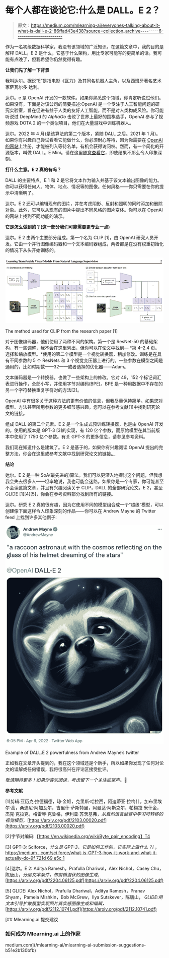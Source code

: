 # 每个人都在谈论它:什么是 DALL。E 2？

> 原文：<https://medium.com/mlearning-ai/everyones-talking-about-it-what-is-dall-e-2-86ffad43e438?source=collection_archive---------6----------------------->

作为一名初级数据科学家，我没有该领域的广泛知识。在这篇文章中，我的目的是解释 DALL。E 2 是什么，它基于什么架构，用比专家可能写的更简单的话。我可能有点晚了，但我希望你仍然觉得有趣。

**让我们先了解一下背景**

我叫达尔。据说“E”是指电影《瓦力》及其同名机器人主角，以及西班牙著名艺术家萨瓦尔多·达利。

达尔。e 是 OpenAI 开发的一款软件。如果你熟悉这个领域，你肯定听说过他们。如果没有，下面是对该公司的简要描述:OpenAI 是一个专注于人工智能问题的研究实验室，旨在促进有益于人类的友好人工智能，而不是对人类构成风险。你可能听说过 DeepMind 的 *AlphaGo* 击败了世界上最好的围棋选手，OpenAI 参与了视频游戏 DOTA 2 的一个类似项目，他们在大量游戏中训练机器人。

达尔。2022 年 4 月)是该算法的第二个版本，紧随 DALL 之后。2021 年 1 月)。如果你有兴趣自己尝试看看它能做什么，你必须耐心等待，因为你需要在 [OpenAI 的网站](https://labs.openai.com/waitlist)上注册，才能被列入等待名单，有机会获得访问权。然而，有一个简化的开源版本，叫做 DALL。E Mini。请在这里[随意查看它](https://huggingface.co/spaces/dalle-mini/dalle-mini)，即使结果不那么令人印象深刻。

**打什么主意。E 2 真的有吗？**

DALL 的主要特点。E 1 和 2 是它将文本作为输入并基于该文本输出图像的能力。你可以获得任何人、物体、地点、情况等的图像。任何风格——你只需要在你的提示中清晰明了。

达尔。E 2 还可以编辑现有的图片，并在考虑阴影、反射和照明的同时添加和删除对象。此外，它可以从现有的图片中提出不同风格的图片变体。你可以在 OpenAI 的网站上找到不同功能的演示。

**它是怎么做到的？(这一部分我们可能需要更专业一点)**

达尔。E 2 由两个主要部分组成。第一个名为 CLIP [1]，由 OpenAI 研究人员开发。它由一个并行图像编码器和一个文本编码器组成，两者都是在没有权重初始化的情况下从头开始训练的。

![](img/45e6b5c87f6761c893819c4ad535ec02.png)

The method used for CLIP from the research paper [1]

对于图像编码器，他们使用了两种不同的架构。第一个是 ResNet-50 的基础架构，有一些调整，我不会在这里列出，但你可以在论文中找到— *第 4–2.4 页。选择和缩放模型。*使用的第二个模型是一个视觉转换器，稍加修改。训练是在具有不同参数的 5 个 ResNets 和 3 个视觉变压器上进行的。一些参数在模型之间是通用的，比如时期数——32——或者选择的优化器——Adam。

文本编码器是一个转换器，也做了一些架构上的修改。它对 49，152 个标记词汇表进行操作，全部小写，并使用字节对编码(BPE)。BPE 是一种用数据中不存在的另一个字符替换重复字符对的方法[2]。

OpenAI 中有很多关于这种方法的更有价值的信息，但我尽量保持简单。如果您对模型、方法甚至所用参数的更多细节感兴趣，您可以在参考文献[1]中找到研究论文的链接。

组成 DALL 的第二个元素。E 2 是一个生成式预训练转换器，也是由 OpenAI 开发的。使用的版本是 GPT-3 [3]的实现，有 120 亿个参数，而原始模型在其当前版本中使用了 1750 亿个参数。有关 GPT-3 的更多信息，请参见参考资料。

我们现在知道什么是建筑了。E 2 是基于的，如果你有兴趣阅读 OpenAI 提出的完整方法，你会在这里或参考文献中找到研究论文的链接[。](https://arxiv.org/pdf/2204.06125.pdf)

**结论**

达尔。E 2 是一种 SoA(最先进的)算法。我们可以更深入地探讨这个问题，但我想我会失去很多人——坦率地说，我也可能会迷路。如果你是一个专家，你可能甚至不会读这篇文章，并且有兴趣阅读关于 CLIP，DALL 的全部研究论文。E 2，甚至 GLIDE [1][4][5]，你会在参考资料部分找到所有的链接。

达尔。研究 E 2 真的很有趣，因为它使用不同的模型组合成一个“超级”模型，可以创建像下面这样令人印象深刻的作品——你可以在 Andrew Mayne 的 Twitter feed 上找到许多其他例子:

![](img/d45a197b3078da7bc72b3e955b3816af.png)

Example of DALL.E 2 powerfulness from Andrew Mayne’s twitter

正如我在文章开头提到的，我在这个领域还是个新手，所以如果你发现了任何对论文的误解或任何错误，我将很高兴在评论区接受批评。

*敬请期待更多！如果你喜欢阅读，考虑留下一个关注或掌声。*🙂

**参考文献**

[1]剪辑:亚历克·拉德福德，琼·金旭，克里斯·哈拉西，阿迪蒂亚·拉梅什，加布里埃尔·高，桑迪尼·阿加瓦尔，吉里什·萨斯特里，阿曼达·阿斯克尔，帕梅拉·米什金，杰克·克拉克，格雷琴·克鲁格，伊利亚·苏茨基弗，*从自然语言监督中学习可转移的视觉模型*，[https://arxiv.org/pdf/2103.00020.pdf](https://arxiv.org/pdf/2103.00020.pdf)

[2]字节对编码:【https://en.wikipedia.org/wiki/Byte_pair_encoding】T4

[3] GPT-3: Sciforce，*什么是 GPT-3，它是如何工作的，它实际上做什么？I* ，[https://medium . com/sci force/what-is-GPT-3-how-it-work-and-what-it-actually-do-9f 721d 69 e5c 1](/sciforce/what-is-gpt-3-how-does-it-work-and-what-does-it-actually-do-9f721d69e5c1)

[4]达尔。E 2: Aditya Ramesh，Prafulla Dhariwal，Alex Nichol，Casey Chu，陈唐山，*分层文本条件，带剪辑潜伏的图像生成*，[https://arxiv.org/pdf/2204.06125.pdf](https://arxiv.org/pdf/2204.06125.pdf)

[5] GLIDE: Alex Nichol，Prafulla Dhariwal，Aditya Ramesh，Pranav Shyam，Pamela Mishkin，Bob McGrew，Ilya Sutskever，陈唐山， *GLIDE:用文本引导扩散模型实现照片真实感图像生成和编辑，*[https://arxiv.org/pdf/2112.10741.pdf](https://arxiv.org/pdf/2112.10741.pdf)

[](/mlearning-ai/mlearning-ai-submission-suggestions-b51e2b130bfb) [## Mlearning.ai 提交建议

### 如何成为 Mlearning.ai 上的作家

medium.com](/mlearning-ai/mlearning-ai-submission-suggestions-b51e2b130bfb)